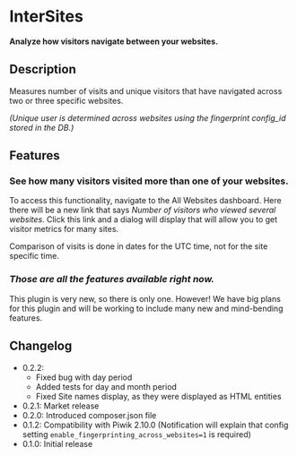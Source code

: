 InterSites
==========

**Analyze how visitors navigate between your websites.**

## Description

Measures number of visits and unique visitors that have navigated across two or three specific websites.

_(Unique user is determined across websites using the fingerprint config\_id stored in the DB.)_

## Features

### See how many visitors visited more than one of your websites.

To access this functionality, navigate to the All Websites dashboard. Here there will be a new link that says _Number of visitors who viewed several websites_. Click this link and a dialog will display that will allow you to get visitor metrics for many sites.

Comparison of visits is done in dates for the UTC time, not for the site specific time.

### _Those are all the features available right now._

This plugin is very new, so there is only one. However! We have big plans for this plugin and will be working to include many new and mind-bending features.

## Changelog
 * 0.2.2:
    - Fixed bug with day period
    - Added tests for day and month period
    - Fixed Site names display, as they were displayed as HTML entities
 * 0.2.1: Market release
 * 0.2.0: Introduced composer.json file
 * 0.1.2: Compatibility with Piwik 2.10.0 (Notification will explain that config setting `enable_fingerprinting_across_websites=1` is required)
 * 0.1.0: Initial release
